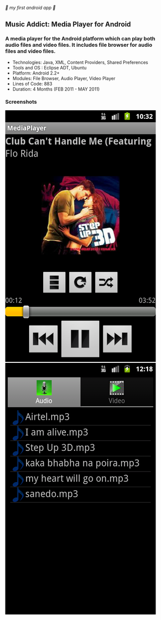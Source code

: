 ###### :rocket: my first android app :rocket:
## Music Addict: Media Player for Android
### A media player for the Android platform which can play both audio files and video files. It includes file browser for audio files and video files.

* Technologies: Java, XML, Content Providers, Shared Preferences
* Tools and OS : Eclipse ADT, Ubuntu
* Platform: Android 2.2+
* Modules: File Browser, Audio Player, Video Player
* Lines of Code: 883
* Duration: 4 Months (FEB 2011 - MAY 2011)

### Screenshots

![audio-player](screenshots/audio-player.png)
![file-browser](screenshots/file-browser.png)

